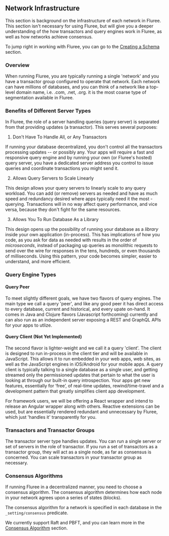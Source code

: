 ## Network Infrastructure

This section is background on the infrastructure of each network in Fluree. This section isn't necessary for using Fluree, but will give you a deeper understanding of the how transactors and query engines work in Fluree, as well as how networks achieve consensus.

To jump right in working with Fluree, you can go to the [Creating a Schema](/docs/basic-schema) section. 

### Overview

When running Fluree, you are typically running a single 'network' and you have a transactor group configured to operate that network. Each network can have millions of databases, and you can think of a network like a top-level domain name, i.e. .com, .net, .org. it is the most coarse type of segmentation available in Fluree.

### Benefits of Different Server Types

In Fluree, the role of a server handling queries (query server) is separated from that providing updates (a transactor). This serves several purposes:

1. Don't Have To Handle All, or Any Transactors

If running your database decentralized, you don't control all the transactors processing updates -- or possibly any. Your apps will require a fast and responsive query engine and by running your own (or Fluree's hosted) query server, you have a dedicated server address you control to issue queries and coordinate transactions you might send it.

2. Allows Query Servers to Scale Linearly

This design allows your query servers to linearly scale to any query workload. You can add (or remove) servers as needed and have as much speed and redundancy desired where apps typically need it the most - querying. Transactions will in no way affect query performance, and vice versa, because they don't fight for the same resources.

3. Allows You To Run Database As a Library

This design opens up the possibility of running your database as a _library_ inside your own application (in-process). This has implications of how you code, as you ask for data as needed with results in the order of _microseconds_, instead of packaging up queries as monolithic requests to send over the wire for responses in the tens, hundreds, or even thousands of milliseconds. Using this pattern, your code becomes simpler, easier to understand, and more efficient.

### Query Engine Types

#### Query Peer

To meet slightly different goals, we have two flavors of query engines. The main type we call a query 'peer', and like any good peer it has direct access to every database, current and historical, and every upate on-hand. It comes in Java and Clojure flavors (Javascript forthcoming) currently and can also run as an independent server exposing a REST and GraphQL APIs for your apps to utlize.

#### Query Client (Not Yet Implemented)

The second flavor is lighter-weight and we call it a query 'client'. The client is designed to run in-process in the client tier and will be available in JavaScript. This allows it to run embedded in your web apps, web sites, as well as the JavaScript engines in iOS/Android for your mobile apps. A query client is typically talking to a single database as a single user, and getting streamed only the permissioned updates that pertain to what the user is looking at through our built-in query introspection. Your apps get new features, essentially for ‘free’, of real-time updates, rewind/time-travel and a development pattern that greatly simplifies client app development. 

For framework users, we will be offering a React wrapper and intend to release an Angular wrapper along with others. Reactive extensions can be used, but are essentially rendered redundant and unnecessary by Fluree, which just 'handles it' transparently for you.

### Transactors and Transactor Groups

The transactor server type handles updates. You can run a single server or set of servers in the role of transactor. If you run a set of transactors as a transactor group, they will act as a single node, as far as consensus is concerned. You can scale transactors in your transactor group as necessary. 

### Consensus Algorithms

If running Fluree in a decentralized manner, you need to choose a consensus algorithm. The consensus algorithm determines how each node in your network agrees upon a series of states (blocks). 

The consensus algorithm for a network is specified in each database in the `_setting/consensus` predicate. 

We currently support Raft and PBFT, and you can learn more in the [Consensus Algorithm](/docs/database-setup/database-settings#consensus-algorithms) section. 
